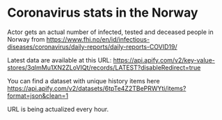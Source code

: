 # Coronavirus stats in the Norway
Actor gets an actual number of infected, tested and deceased people in Norway from https://www.fhi.no/en/id/infectious-diseases/coronavirus/daily-reports/daily-reports-COVID19/

Latest data are available at this URL: https://api.apify.com/v2/key-value-stores/3qlmMu1XN2ZLoVIQt/records/LATEST?disableRedirect=true

You can find a dataset with unique history items here https://api.apify.com/v2/datasets/6tpTe4Z2TBePRWYti/items?format=json&clean=1

URL is being actualized every hour.
